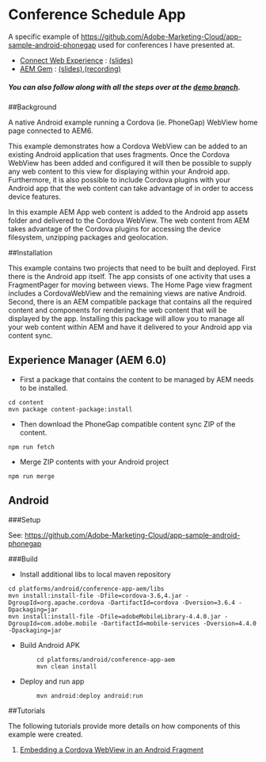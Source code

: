 Conference Schedule App
===========

A specific example of <https://github.com/Adobe-Marketing-Cloud/app-sample-android-phonegap> used for conferences I have presented at.

* [Connect Web Experience](http://www.connectcon.ch/2014/en.html) : [(slides)](http://me.planetrumsey.ca/assets/aem-apps-in-native)
* [AEM Gem](http://dev.day.com/content/ddc/en/gems/delivering-managed-content-to-your-native-apps-.html) : [(slides)](http://dev.day.com/content/ddc/en/gems/delivering-managed-content-to-your-native-apps-/_jcr_content/par/download/file.res/9%2010%202014%20Delivering%20Managed%20Content%20to%20your%20Native%20Apps.pdf),[(recording)](http://www.adobe.com/cfusion/event/index.cfm?event=register_no_session&id=2537553&loc=en_us)

##### You can also follow along with all the steps over at the [demo branch](https://github.com/arumsey/android-managed-content/tree/step-0).

##Background

A native Android example running a Cordova (ie. PhoneGap) WebView home page connected to AEM6.

This example demonstrates how a Cordova WebView can be added to an existing Android application that uses fragments.  Once the Cordova WebView
has been added and configured it will then be possible to supply any web content to this view for displaying within your Android app.  Furthermore,
it is also possible to include Cordova plugins with your Android app that the web content can take advantage of in order to access device features.

In this example AEM App web content is added to the Android app assets folder and delivered to the Cordova WebView.  The web content from AEM takes
advantage of the Cordova plugins for accessing the device filesystem, unzipping packages and geolocation.

##Installation

This example contains two projects that need to be built and deployed. First there is the Android app itself.  The app
consists of one activity that uses a FragmentPager for moving between views.  The Home Page view fragment includes a CordovaWebView and
the remaining views are native Android. Second, there is an AEM compatible package that contains all the required content and components for
rendering the web content that will be displayed by the app. Installing this package will allow you to manage all your web content within AEM
and have it delivered to your Android app via content sync.

Experience Manager (AEM 6.0)
----------------------------

* First a package that contains the content to be managed by AEM needs to be installed.

```
cd content
mvn package content-package:install
```

* Then download the PhoneGap compatible content sync ZIP of the content.

```
npm run fetch
```

* Merge ZIP contents with your Android project

```
npm run merge
```

Android
-------

###Setup

See: <https://github.com/Adobe-Marketing-Cloud/app-sample-android-phonegap>

###Build

* Install additional libs to local maven repository

```
cd platforms/android/conference-app-aem/libs
mvn install:install-file -Dfile=cordova-3.6,4.jar -DgroupId=org.apache.cordova -DartifactId=cordova -Dversion=3.6.4 -Dpackaging=jar
mvn install:install-file -Dfile=adobeMobileLibrary-4.4.0.jar -DgroupId=com.adobe.mobile -DartifactId=mobile-services -Dversion=4.4.0 -Dpackaging=jar
```

* Build Android APK

```
        cd platforms/android/conference-app-aem
        mvn clean install
```

* Deploy and run app

```
        mvn android:deploy android:run
```

##Tutorials

The following tutorials provide more details on how components of this example were created.

1. [Embedding a Cordova WebView in an Android Fragment](https://github.com/Adobe-Marketing-Cloud/app-sample-android-phonegap/wiki/Embed-Webview-in-Android-Fragment)
